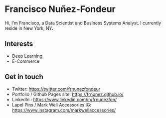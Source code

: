 # Francisco Nuñez-Fondeur
Hi, I'm Francisco, a Data Scientist and Business Systems Analyst. I currently reside in New York, NY.

## Interests
- Deep Learning
- E-Commerce

## Get in touch
- Twitter: https://twitter.com/frnunezfondeur
- Portfolio / Github Pages site: https://frnunez.github.io/
- LinkedIn : https://www.linkedin.com/in/frnunezfon/
- Lapel Pins / Mark Well Accessories IG: https://www.instagram.com/markwellaccessories/
